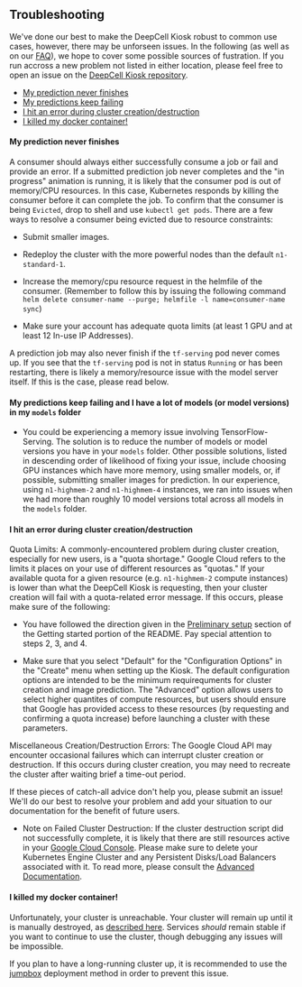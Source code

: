## Troubleshooting

We've done our best to make the DeepCell Kiosk robust to common use cases, however, there may be unforseen issues. In the following (as well as on our [FAQ](http://www.deepcell.org/faq)), we hope to cover some possible sources of fustration. If you run accross a new problem not listed in either location, please feel free to open an issue on the [DeepCell Kiosk repository](`https://www.github.com/vanvalenlab/kiosk`).

* [My prediction never finishes](#ttoc1)
* [My predictions keep failing](#ttoc2)
* [I hit an error during cluster creation/destruction](#ttoc3)
* [I killed my docker container!](#ttoc4)

<a name="ttoc1"></a>
#### My prediction never finishes

A consumer should always either successfully consume a job or fail and provide an error. If a submitted prediction job never completes and the "in progress" animation is running, it is likely that the consumer pod is out of memory/CPU resources. In this case, Kubernetes responds by killing the consumer before it can complete the job. To confirm that the consumer is being `Evicted`, drop to shell and use `kubectl get pods`. There are a few ways to resolve a consumer being evicted due to resource constraints:

* Submit smaller images.

* Redeploy the cluster with the more powerful nodes than the default `n1-standard-1`.

* Increase the memory/cpu resource request in the helmfile of the consumer. (Remember to follow this by issuing the following command `helm delete consumer-name --purge; helmfile -l name=consumer-name sync`)

* Make sure your account has adequate quota limits (at least 1 GPU and at least 12 In-use IP Addresses).

A prediction job may also never finish if the `tf-serving` pod never comes up. If you see that the `tf-serving` pod is not in status `Running` or has been restarting, there is likely a memory/resource issue with the model server itself. If this is the case, please read below.

<a name="ttoc2"></a>
#### My predictions keep failing and I have a lot of models (or model versions) in my `models` folder

- You could be experiencing a memory issue involving TensorFlow-Serving. The solution is to reduce the number of models or model versions you have in your `models` folder. Other possible solutions, listed in descending order of likelihood of fixing your issue, include choosing GPU instances which have more memory, using smaller models, or, if possible, submitting smaller images for prediction. In our experience, using `n1-highmem-2` and `n1-highmem-4` instances, we ran into issues when we had more than roughly 10 model versions total across all models in the `models` folder.

<a name="ttoc3"></a>
#### I hit an error during cluster creation/destruction

Quota Limits: A commonly-encountered problem during cluster creation, especially for new users, is a "quota shortage." Google Cloud refers to the limits it places on your use of different resources as "quotas." If your available quota for a given resource (e.g. `n1-highmem-2` compute instances) is lower than what the DeepCell Kiosk is requesting, then your cluster creation will fail with a quota-related error message. If this occurs, please make sure of the following:

* You have followed the direction given in the [Preliminary setup](https://github.com/vanvalenlab/kiosk#toc1) section of the Getting started portion of the README. Pay special attention to steps 2, 3, and 4.

* Make sure that you select "Default" for the "Configuration Options" in the "Create" menu when setting up the Kiosk. The default configuration options are intended to be the minimum requirequments for cluster creation and image prediction. The "Advanced" option allows users to select higher quantites of compute resources, but users should ensure that Google has provided access to these resources (by requesting and confirming a quota increase) before launching a cluster with these parameters.

Miscellaneous Creation/Destruction Errors: The Google Cloud API may encounter occasional failures which can interrupt cluster creation or destruction. If this occurs during cluster creation, you may need to recreate the cluster after waiting brief a time-out period.

If these pieces of catch-all advice don't help you, please submit an issue! We'll do our best to resolve your problem and add your situation to our documentation for the benefit of future users.

* Note on Failed Cluster Destruction: If the cluster destruction script did not successfully complete, it is likely that there are still resources active in your [Google Cloud Console](https://console.cloud.google.com).  Please make sure to delete your Kubernetes Engine Cluster and any Persistent Disks/Load Balancers associated with it. To read more, please consult the [Advanced Documentation](ADVANCED_DOCUMENTATION.md#failcd).

<a name="ttoc4"></a>
#### I killed my docker container!

Unfortunately, your cluster is unreachable. Your cluster will remain up until it is manually destroyed, as [described here](ADVANCED_DOCUMENTATION.md#failcd). Services *should* remain stable if you want to continue to use the cluster, though debugging any issues will be impossible.

If you plan to have a long-running cluster up, it is recommended to use the [jumpbox](ADVANCED_DOCUMENTATION.md#jumpbox) deployment method in order to prevent this issue.

